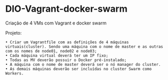 # DIO-Vagrant-docker-swarm
Criação de 4 VMs com Vagrant e docker swarm

Projeto:

    • Criar um Vagrantfile com as definições de 4 máquinas virtuais(cluster). Sendo uma máquina com o nome de master e as outras com os nomes de node01, node02 e node03; 
    • Cada máquina virtual deverá ter um IP fixo; 
    • Todas as MV deverão possuir o Docker pré-instalado; 
    • A máquina com o nome de master deverá ser o nó manager do cluster. 
    • As demais máquinas deverão ser incluídas no cluster Swarm como Workers. 

